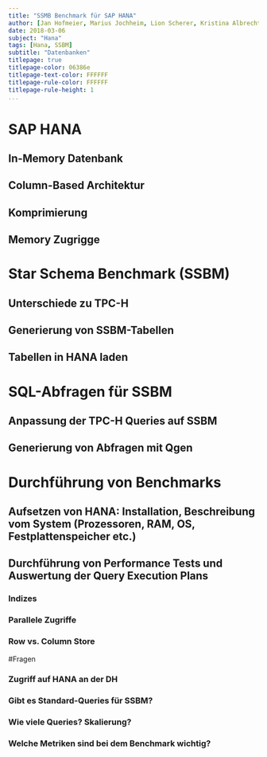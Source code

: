 ```yaml
---
title: "SSMB Benchmark für SAP HANA"
author: [Jan Hofmeier, Marius Jochheim, Lion Scherer, Kristina Albrecht]
date: 2018-03-06
subject: "Hana"
tags: [Hana, SSBM]
subtitle: "Datenbanken"
titlepage: true
titlepage-color: 06386e
titlepage-text-color: FFFFFF
titlepage-rule-color: FFFFFF
titlepage-rule-height: 1
...
```


# SAP HANA
## In-Memory Datenbank
## Column-Based Architektur
## Komprimierung
## Memory Zugrigge

# Star Schema Benchmark (SSBM)
## Unterschiede zu TPC-H
## Generierung von SSBM-Tabellen
## Tabellen in HANA laden

# SQL-Abfragen für SSBM
## Anpassung der TPC-H Queries auf SSBM
## Generierung von Abfragen mit Qgen

# Durchführung von Benchmarks 

## Aufsetzen von HANA: Installation, Beschreibung vom System (Prozessoren, RAM, OS, Festplattenspeicher etc.)
## Durchführung von Performance Tests und Auswertung der Query Execution Plans
### Indizes
### Parallele Zugriffe
### Row vs. Column Store

#Fragen
### Zugriff auf HANA an der DH
### Gibt es Standard-Queries für SSBM? 
### Wie viele Queries? Skalierung?
### Welche Metriken sind bei dem Benchmark wichtig?
